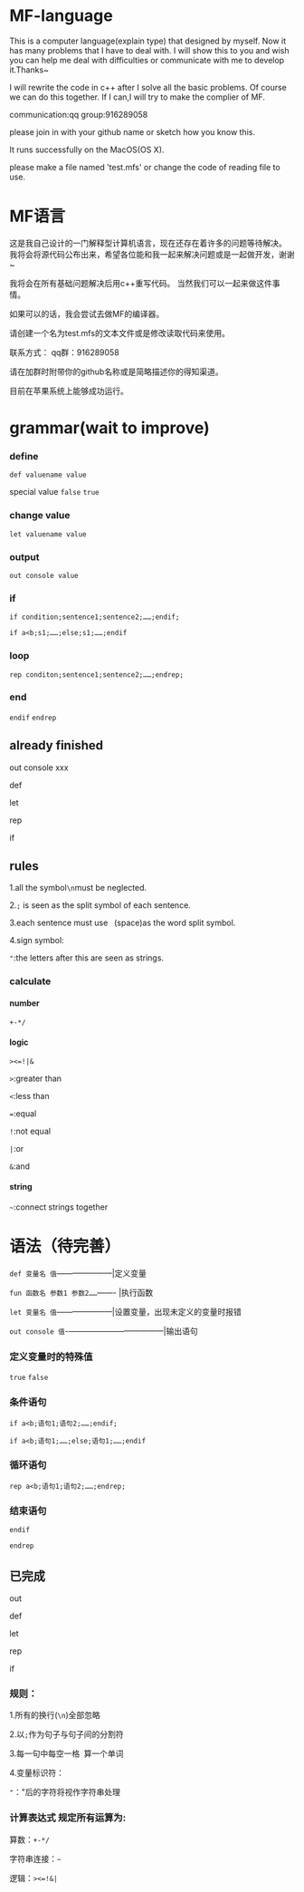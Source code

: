 # MF-language
This is a computer language(explain type) that designed by myself.
Now it has many problems that I have to deal with.
I will show this to you and wish you can help me deal with difficulties or communicate with me to develop it.Thanks~

I will rewrite the code in c++ after I solve all the basic problems.
Of course we can do this together.
If I can,I will try to make the complier of MF.

communication:qq group:916289058

please join in with your github name or sketch how you know this.

It runs successfully on the MacOS(OS X).

please make a file named 'test.mfs' or change the code of reading file to use.

# MF语言
这是我自己设计的一门解释型计算机语言，现在还存在着许多的问题等待解决。
我将会将源代码公布出来，希望各位能和我一起来解决问题或是一起做开发，谢谢~

我将会在所有基础问题解决后用c++重写代码。
当然我们可以一起来做这件事情。

如果可以的话，我会尝试去做MF的编译器。

请创建一个名为test.mfs的文本文件或是修改读取代码来使用。

联系方式：
qq群：916289058

请在加群时附带你的github名称或是简略描述你的得知渠道。

目前在苹果系统上能够成功运行。

# grammar(wait to improve)

### define
`def valuename value`

special value
`false`
`true`

### change value
`let valuename value`

### output
`out console value`

### if
`if condition;sentence1;sentence2;……;endif;`

`if a<b;s1;……;else;s1;……;endif`

### loop
`rep conditon;sentence1;sentence2;……;endrep;`

### end
`endif`
`endrep`

## already finished
out console xxx

def

let

rep

if

## rules
1.all the symbol`\n`must be neglected.

2.`;` is seen as the split symbol of each sentence.

3.each sentence must use ` `(space)as the word split symbol.

4.sign symbol:

`"`:the letters after this are seen as strings.

### calculate
#### number
`+-*/`

#### logic
`><=!|&`

`>`:greater than

`<`:less than

`=`:equal

`!`:not equal

`|`:or

`&`:and

#### string
`~`:connect strings together

# 语法（待完善）
`def 变量名 值`———————|定义变量

`fun 函数名 参数1 参数2……`——- |执行函数

`let 变量名 值`———————|设置变量，出现未定义的变量时报错

`out console 值`-————————————|输出语句

### 定义变量时的特殊值
`true`
`false`

### 条件语句
`if a<b;语句1;语句2;……;endif;`

`if a<b;语句1;……;else;语句1;……;endif`

### 循环语句

`rep a<b;语句1;语句2;……;endrep;`

### 结束语句
`endif`

`endrep`

## 已完成
out

def

let

rep

if

### 规则：
1.所有的换行(``\n``)全部忽略

2.以`;`作为句子与句子间的分割符

3.每一句中每空一格`` ``算一个单词

4.变量标识符：

`"`："后的字符将视作字符串处理

### 计算表达式 规定所有运算为:
算数：`+-*/`

字符串连接：`~`

逻辑：`><=!&|`
